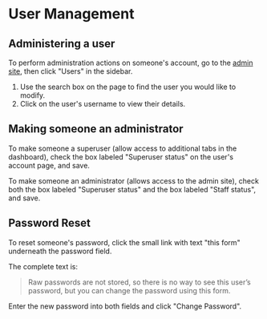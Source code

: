User Management
===============

## Administering a user

To perform administration actions on someone's account, go to the [admin site](/administration/admin-site),
then click "Users" in the sidebar.

1. Use the search box on the page to find the user you would like to modify.
2. Click on the user's username to view their details.

## Making someone an administrator

To make someone a superuser (allow access to additional tabs in the dashboard),
check the box labeled "Superuser status" on the user's account page, and save.

To make someone an administrator (allows access to the admin site), check both the box labeled "Superuser status" and
the box labeled "Staff status", and save.

## Password Reset

To reset someone's password, click the small link with text "this form" underneath the password field.

The complete text is:

> Raw passwords are not stored, so there is no way to see this user’s password, but you can change the password using this form.

Enter the new password into both fields and click "Change Password".
